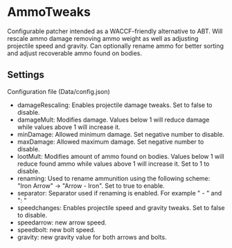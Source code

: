 # AmmoTweaks
Configurable patcher intended as a WACCF-friendly alternative to ABT.
Will rescale ammo damage removing ammo weight as well as adjusting projectile speed and gravity.
Can optionally rename ammo for better sorting and adjust recoverable ammo found on bodies.

## Settings
Configuration file (Data/config.json)
- damageRescaling:  Enables projectile damage tweaks. Set to false to disable.
- damageMult: Modifies damage.  Values below 1 will reduce damage while values above 1 will increase it.  
- minDamage: Allowed minimum damage. Set negative number to disable.
- maxDamage: Allowed maximum damage. Set negative number to disable.
- lootMult: Modifies amount of ammo found on bodies. Values below 1 will reduce found ammo while values above 1 will increase it. Set to 1 to disable.
- renaming: Used to rename ammunition using the following scheme: "Iron Arrow" -> "Arrow - Iron". Set to true to enable.
- separator: Separator used if renaming is enabled. For example " - " and  ": "
- speedchanges: Enables projectile speed and gravity tweaks. Set to false to disable.
- speedarrow: new arrow speed.
- speedbolt: new bolt speed.
- gravity: new gravity value for both arrows and bolts.
